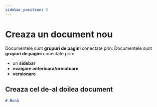 ```yaml
---
sidebar_position: 2
---
```


# Creaza un document nou

Documentele sunt **grupuri de pagini** conectate prin:
Documentele sunt **grupuri de pagini** conectate prin:

- un **sidebar**
- **nvaigare anterioara/urmatoare**
- **versionare**

## Creaza cel de-al doilea document

```md title="docs/hello.md"
# Bună
```
